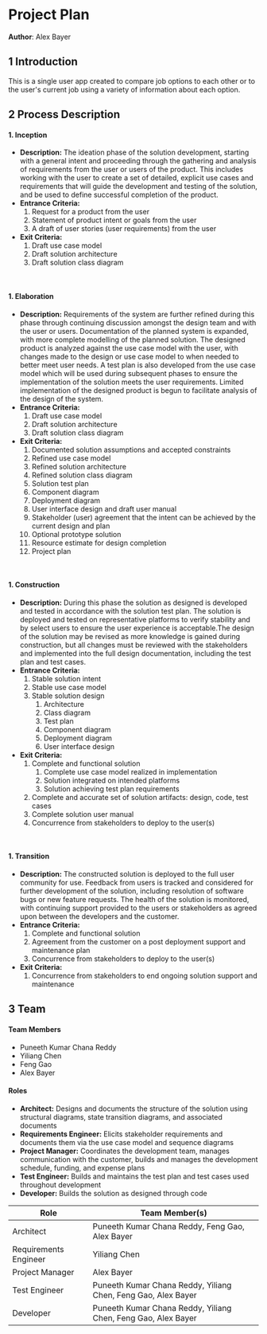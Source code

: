 # Project Plan

**Author**: Alex Bayer

## 1 Introduction
This is a single user app created to compare job options to each other or to the user's current job using a variety of information about each option.

## 2 Process Description
#### 1. Inception
- **Description:** The ideation phase of the solution development, starting with a general intent and proceeding through the gathering and analysis of requirements from the user or users of the product. This includes working with the user to create a set of detailed, explicit use cases and requirements that will guide the development and testing of the solution, and be used to define successful completion of the product.
- **Entrance Criteria:**
  1. Request for a product from the user
  2. Statement of product intent or goals from the user
  3. A draft of user stories (user requirements) from the user
- **Exit Criteria:**
  1. Draft use case model 
  2. Draft solution architecture
  3. Draft solution class diagram

<br>

#### 1. Elaboration
- **Description:** Requirements of the system are further refined during this phase through continuing discussion amongst the design team and with the user or users. Documentation of the planned system is expanded, with more complete modelling of the planned solution. The designed product is analyzed against the use case model with the user, with changes made to the design or use case model to when needed to better meet user needs. A test plan is also developed from the use case model which will be used during subsequent phases to ensure the implementation of the solution meets the user requirements. Limited implementation of the designed product is begun to facilitate analysis of the design of the system.
- **Entrance Criteria:**
  1. Draft use case model
  2. Draft solution architecture
  3. Draft solution class diagram
- **Exit Criteria:**
  1. Documented solution assumptions and accepted constraints
  2. Refined use case model
  3. Refined solution architecture
  4. Refined solution class diagram
  5. Solution test plan
  6. Component diagram
  7. Deployment diagram
  8. User interface design and draft user manual
  9. Stakeholder (user) agreement that the intent can be achieved by the current design and plan
  10. Optional prototype solution
  11. Resource estimate for design completion
  12. Project plan

<br>

#### 1. Construction
- **Description:** During this phase the solution as designed is developed and tested in accordance with the solution test plan. The solution is deployed and tested on representative platforms to verify stability and by select users to ensure the user experience is acceptable.The design of the solution may be revised as more knowledge is gained during construction, but all changes must be reviewed with the stakeholders and implemented into the full design documentation, including the test plan and test cases. 
- **Entrance Criteria:**
  1. Stable solution intent
  2. Stable use case model
  3. Stable solution design
     1. Architecture
     2. Class diagram
     3. Test plan
     4. Component diagram
     5. Deployment diagram
     6. User interface design
- **Exit Criteria:**
  1. Complete and functional solution
     1. Complete use case model realized in implementation
     2. Solution integrated on intended platforms
     3. Solution achieving test plan requirements
  2. Complete and accurate set of solution artifacts: design, code, test cases
  3. Complete solution user manual
  4. Concurrence from stakeholders to deploy to the user(s)

<br>

#### 1. Transition
- **Description:** The constructed solution is deployed to the full user community for use. Feedback from users is tracked and considered for further development of the solution, including resolution of software bugs or new feature requests. The health of the solution is monitored, with continuing support provided to the users or stakeholders as agreed upon between the developers and the customer.
- **Entrance Criteria:**
  1. Complete and functional solution
  2. Agreement from the customer on a post deployment support and maintenance plan
  3. Concurrence from stakeholders to deploy to the user(s)
- **Exit Criteria:**
  1. Concurrence from stakeholders to end ongoing solution support and maintenance

## 3 Team
#### Team Members
- Puneeth Kumar Chana Reddy
- Yiliang Chen
- Feng Gao
- Alex Bayer

#### Roles
- **Architect:** Designs and documents the structure of the solution using structural diagrams, state transition diagrams, and associated documents
- **Requirements Engineer:** Elicits stakeholder requirements and documents them via the use case model and sequence diagrams
- **Project Manager:** Coordinates the development team, manages communication with the customer, builds and manages the development schedule, funding, and expense plans
- **Test Engineer:** Builds and maintains the test plan and test cases used throughout development
- **Developer:** Builds the solution as designed through code

| Role                 | Team Member(s)                                  |
|----------------------|-------------------------------------------------|
| Architect            | Puneeth Kumar Chana Reddy, Feng Gao, Alex Bayer |
| Requirements Engineer | Yiliang Chen                                    |
| Project Manager      | Alex Bayer                                      |
| Test Engineer        | Puneeth Kumar Chana Reddy, Yiliang Chen, Feng Gao, Alex Bayer |
| Developer            | Puneeth Kumar Chana Reddy, Yiliang Chen, Feng Gao, Alex Bayer |